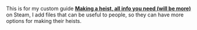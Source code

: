 This is for my custom guide [**Making a heist, all info you need (will be more)**](https://steamcommunity.com/sharedfiles/filedetails/?id=3070562925) on Steam, I add files that can be useful to people, so they can have more options for making their heists.

